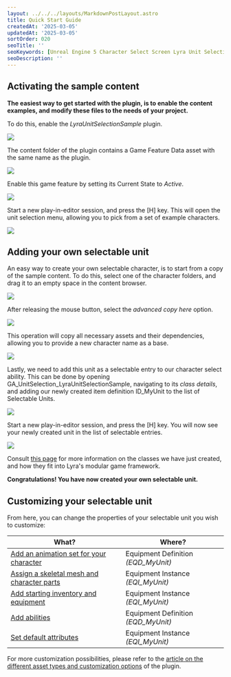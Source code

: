 ```yaml
---
layout: ../../../layouts/MarkdownPostLayout.astro
title: Quick Start Guide
createdAt: '2025-03-05'
updatedAt: '2025-03-05'
sortOrder: 020
seoTitle: ''
seoKeywords: [Unreal Engine 5 Character Select Screen Lyra Unit Selection]
seoDescription: ''
---
```


## Activating the sample content

**The easiest way to get started with the plugin, is to enable the content examples, and modify these files to the needs of your project.**

To do this, enable the *LyraUnitSelectionSample* plugin.

![](../../../assets/lyra-unit-selection/content-examples.jpg)

The content folder of the plugin contains a <span class="object">Game Feature Data</span> asset with the same name as the plugin.

![](../../../assets/lyra-unit-selection/game-feature-data.jpg)

Enable this game feature by setting its <span class="variable">Current State</span> to *Active*.

![](../../../assets/lyra-unit-selection/gfd-active.jpg)

Start a new play-in-editor session, and press the [H] key. This will open the unit selection menu, allowing you to pick from a set of example characters.

![](../../../assets/lyra-unit-selection/unit-selection-ingame.jpg)

## Adding your own selectable unit

An easy way to create your own selectable character, is to start from a copy of the sample content. To do this, select one of the character folders, and drag it to an empty space in the content browser. 

![](../../../assets/lyra-unit-selection/copy-manny.jpg)

After releasing the mouse button, select the *advanced copy here* option.

![](../../../assets/lyra-unit-selection/advanced-copy-button.jpg)

This operation will copy all necessary assets and their dependencies, allowing you to provide a new character name as a base.

![](../../../assets/lyra-unit-selection/copy-manny-rename.jpg)

Lastly, we need to add this unit as a selectable entry to our character select ability. This can be done by opening  <span class="object">GA_UnitSelection_LyraUnitSelectionSample</span>, navigating to its *class details*, and adding our newly created item definition <span class="object">ID_MyUnit</span> to the list of <span class="variable">Selectable Units</span>.

![](../../../assets/lyra-unit-selection/add-my-unit.jpg)

Start a new play-in-editor session, and press the [H] key. You will now see your newly created unit in the list of selectable entries.

![](../../../assets/lyra-unit-selection/my-unit-ingame.jpg)

<div class="note">Consult <a href="/lyra-unit-selection/02-reference-material/010-relevant-asset-types">this page</a> for more information on the classes we have just created, and how they fit into Lyra's modular game framework.</div> 

**Congratulations! You have now created your own selectable unit.**

## Customizing your selectable unit

From here, you can change the properties of your selectable unit you wish to customize:

| What? | Where? |
| ----------- | ----------- |
| [Add an animation set for your character](/lyra-unit-selection/002-cosmetic-elements/060-animation) | Equipment Definition *(<span class="object">EQD_MyUnit</span>)* |
| [Assign a skeletal mesh and character parts](/lyra-unit-selection/002-cosmetic-elements/070-skeletal-mesh-character-parts) | Equipment Instance *(<span class="object">EQI_MyUnit</span>)* |
| [Add starting inventory and equipment](/lyra-unit-selection/003-gameplay-elements/080-starting-inventory-equipment) | Equipment Instance *(<span class="object">EQI_MyUnit</span>)* |
| [Add abilities](/lyra-unit-selection/003-gameplay-elements/115-abilities) | Equipment Definition *(<span class="object">EQD_MyUnit</span>)* |
|[Set default attributes](/lyra-unit-selection/003-gameplay-elements/090-default-attributes) | Equipment Instance *(<span class="object">EQI_MyUnit</span>)* |

For more customization possibilities, please refer to the [article on the different asset types and customization options](/lyra-unit-selection/001-getting-started/030-different-assets-and-customization-options) of the plugin.